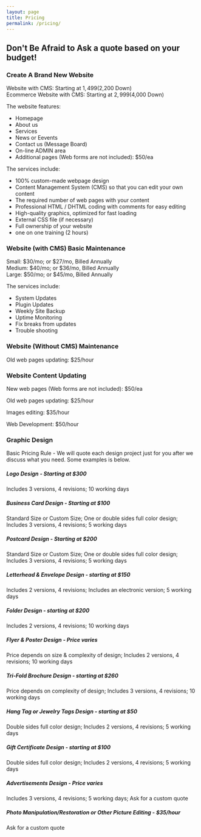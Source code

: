 ```yaml
---
layout: page
title: Pricing
permalink: /pricing/
---
```


## Don't Be Afraid to Ask a quote based on your budget!

### Create A Brand New Website

Website with CMS: Starting at $1,499 ($2,200 Down)<br />
Ecommerce Website with CMS: Starting at $2,999 ($4,000 Down)

The website features:
* Homepage
* About us
* Services
* News or Eevents
* Contact us (Message Board)
* On-line ADMIN area
* Additional pages (Web forms are not included): $50/ea

The services include:
* 100% custom-made webpage design
* Content Management System (CMS) so that you can edit your own content
* The required number of web pages with your content
* Professional HTML / DHTML coding with comments for easy editing
* High-quality graphics, optimized for fast loading
* External CSS file (if necessary)
* Full ownership of your website
* one on one training (2 hours)

### Website (with CMS) Basic Maintenance

Small: $30/mo; or $27/mo, Billed Annually<br />
Medium: $40/mo; or $36/mo, Billed Annually<br />
Large: $50/mo; or $45/mo, Billed Annually

The services include:
* System Updates
* Plugin Updates
* Weekly Site Backup
* Uptime Monitoring
* Fix breaks from updates
* Trouble shooting

### Website (Without CMS) Maintenance 

Old web pages updating: $25/hour

### Website Content Updating

New web pages (Web forms are not included): $50/ea

Old web pages updating: $25/hour

Images editing: $35/hour

Web Development: $50/hour

### Graphic Design

Basic Pricing Rule - We will quote each design project just for you after we discuss what you need. Some examples is below.

##### Logo Design - Starting at $300

Includes 3 versions, 4 revisions; 
10 working days

##### Business Card Design - Starting at $100

Standard Size or Custom Size; 
One or double sides full color design; 
Includes 3 versions, 4 revisions; 
5 working days

##### Postcard Design - Starting at $200

Standard Size or Custom Size; 
One or double sides full color design; 
Includes 3 versions, 4 revisions; 
5 working days

##### Letterhead & Envelope Design - starting at $150

Includes 2 versions, 4 revisions; 
Includes an electronic version; 
5 working days

##### Folder Design - starting at $200

Includes 2 versions, 4 revisions; 
10 working days

##### Flyer & Poster Design - Price varies

Price depends on size & complexity of design; 
Includes 2 versions, 4 revisions; 
10 working days

##### Tri-Fold Brochure Design - starting at $260

Price depends on complexity of design; 
Includes 3 versions, 4 revisions; 
10 working days

##### Hang Tag or Jewelry Tags Design - starting at $50

Double sides full color design; 
Includes 2 versions, 4 revisions; 
5 working days

##### Gift Certificate Design - starting at $100

Double sides full color design; 
Includes 2 versions, 4 revisions; 
5 working days

##### Advertisements Design - Price varies

Includes 3 versions, 4 revisions; 
5 working days; 
Ask for a custom quote

##### Photo Manipulation/Restoration or Other Picture Editing - $35/hour

Ask for a custom quote
